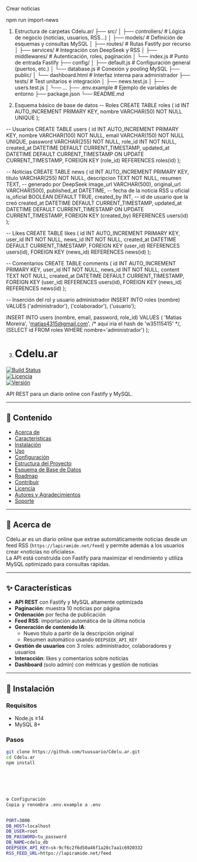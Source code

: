 Crear noticias

npm run import-news

1. Estructura de carpetas
Cdelu.ar/
├── src/
│   ├── controllers/         # Lógica de negocio (noticias, usuarios, RSS…)
│   ├── models/              # Definición de esquemas y consultas MySQL
│   ├── routes/              # Rutas Fastify por recurso
│   ├── services/            # Integración con DeepSeek y RSS
│   ├── middlewares/         # Autenticación, roles, paginación
│   └── index.js             # Punto de entrada Fastify
├── config/
│   ├── default.js           # Configuración general (puertos, etc.)
│   └── database.js          # Conexión y pooling MySQL
├── public/
│   └── dashboard.html       # Interfaz interna para administrador
├── tests/                   # Test unitarios e integración
│   ├── news.test.js
│   ├── users.test.js
│   └── …
├── .env.example             # Ejemplo de variables de entorno
├── package.json
└── README.md



2. Esquema básico de base de datos
-- Roles
CREATE TABLE roles (
  id INT AUTO_INCREMENT PRIMARY KEY,
  nombre VARCHAR(50) NOT NULL UNIQUE
);

-- Usuarios
CREATE TABLE users (
  id INT AUTO_INCREMENT PRIMARY KEY,
  nombre VARCHAR(100) NOT NULL,
  email VARCHAR(150) NOT NULL UNIQUE,
  password VARCHAR(255) NOT NULL,
  role_id INT NOT NULL,
  created_at DATETIME DEFAULT CURRENT_TIMESTAMP,
  updated_at DATETIME DEFAULT CURRENT_TIMESTAMP ON UPDATE CURRENT_TIMESTAMP,
  FOREIGN KEY (role_id) REFERENCES roles(id)
);

-- Noticias
CREATE TABLE news (
  id INT AUTO_INCREMENT PRIMARY KEY,
  titulo VARCHAR(255) NOT NULL,
  descripcion TEXT NOT NULL,
  resumen TEXT,                 -- generado por DeepSeek
  image_url VARCHAR(500),
  original_url VARCHAR(500),
  published_at DATETIME,        -- fecha de la noticia RSS u oficial
  is_oficial BOOLEAN DEFAULT TRUE,
  created_by INT,               -- id de usuario que la creó
  created_at DATETIME DEFAULT CURRENT_TIMESTAMP,
  updated_at DATETIME DEFAULT CURRENT_TIMESTAMP ON UPDATE CURRENT_TIMESTAMP,
  FOREIGN KEY (created_by) REFERENCES users(id)
);

-- Likes
CREATE TABLE likes (
  id INT AUTO_INCREMENT PRIMARY KEY,
  user_id INT NOT NULL,
  news_id INT NOT NULL,
  created_at DATETIME DEFAULT CURRENT_TIMESTAMP,
  FOREIGN KEY (user_id) REFERENCES users(id),
  FOREIGN KEY (news_id) REFERENCES news(id)
);

-- Comentarios
CREATE TABLE comments (
  id INT AUTO_INCREMENT PRIMARY KEY,
  user_id INT NOT NULL,
  news_id INT NOT NULL,
  content TEXT NOT NULL,
  created_at DATETIME DEFAULT CURRENT_TIMESTAMP,
  FOREIGN KEY (user_id) REFERENCES users(id),
  FOREIGN KEY (news_id) REFERENCES news(id)
);

-- Inserción del rol y usuario administrador
INSERT INTO roles (nombre) VALUES ('administrador'), ('colaborador'), ('usuario');

INSERT INTO users (nombre, email, password, role_id)
VALUES (
  'Matias Moreira',
  'matias4315@gmail.com',
  /* aquí iría el hash de 'w35115415' */,
  (SELECT id FROM roles WHERE nombre='administrador')
);





3. # Cdelu.ar

[![Build Status](https://img.shields.io/badge/build-passing-brightgreen)](#)  
[![Licencia](https://img.shields.io/badge/license-MIT-blue)](#)  
[![Versión](https://img.shields.io/badge/version-0.1.0-yellow)](#)

API REST para un diario online con Fastify y MySQL.

---

## 📖 Contenido
- [Acerca de](#acerca-de)  
- [Características](#caracter%C3%ADsticas)  
- [Instalación](#instalaci%C3%B3n)  
- [Uso](#uso)  
- [Configuración](#configuraci%C3%B3n)  
- [Estructura del Proyecto](#estructura-del-proyecto)  
- [Esquema de Base de Datos](#esquema-de-base-de-datos)  
- [Roadmap](#roadmap)  
- [Contribuir](#contribuir)  
- [Licencia](#licencia)  
- [Autores y Agradecimientos](#autores-y-agradecimientos)  
- [Soporte](#soporte)

---

## 🧐 Acerca de
Cdelu.ar es un diario online que extrae automáticamente noticias desde un feed RSS (`https://lapiramide.net/feed`) y permite además a los usuarios crear «noticias no oficiales».  
La API está construida con Fastify para maximizar el rendimiento y utiliza MySQL optimizado para consultas rápidas.

---

## ✨ Características
- **API REST** con Fastify y MySQL altamente optimizada  
- **Paginación**: muestra 10 noticias por página  
- **Ordenación** por fecha de publicación  
- **Feed RSS**: importación automática de la última noticia  
- **Generación de contenido IA**:
  - Nuevo título a partir de la descripción original  
  - Resumen automático usando `DEEPSEEK_API_KEY`  
- **Gestión de usuarios** con 3 roles: administrador, colaboradores y usuarios  
- **Interacción**: likes y comentarios sobre noticias  
- **Dashboard** (solo admin) con métricas y gestión de noticias  

---

## 🚀 Instalación
### Requisitos
- Node.js ≥14  
- MySQL 8+  

### Pasos
```bash
git clone https://github.com/tuusuario/Cdelu.ar.git
cd Cdelu.ar
npm install






⚙️ Configuración
Copia y renombra .env.example a .env


PORT=3000
DB_HOST=localhost
DB_USER=root
DB_PASSWORD=tu_password
DB_NAME=cdelu_db
DEEPSEEK_API_KEY=sk-9cf6c2f6d50a46f1a28c7aa1c6920332
RSS_FEED_URL=https://lapiramide.net/feed
